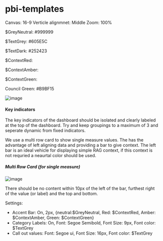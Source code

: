 # pbi-templates



Canvas: 16-9
Verticle alignmnet: Middle
Zoom: 100%


$GreyNeutral: #999999

$TextGrey: #605E5C

$TextDark: #252423

$ContextRed:

$ContextAmber:

$ContextGreen:

Council Green: #B9BF15

![image](https://github.com/andymarsden/pbi-templates/assets/46504022/106c8f83-a6e5-4b99-bdb7-14546118a37b)




#### Key indicators

The key indicators of the dashboard should be isolated and clearly labeled at the top of the dashboard. Try and keep groupings to a maximum of 3 and seperate dynamic from fixed indicators.

We use a multi row card to show single measure values. The has the advantage of left aligning data and providing a bar to give context. The left bar is an ideal vehicle for displaying simple RAG context, if this context is not requried a neaurtal color should be used.

##### Multi Row Card (for single measure)
![image](https://github.com/andymarsden/pbi-templates/assets/46504022/b7b13906-5e21-4c14-b6e4-40033f0f197f)

There should be no content within 10px of the left of the bar, furthest right of the value (or label) and the top and bottom.

Settings: 
- Accent Bar: On, 2px, {neutral:$GreyNeutral, Red: $ContextRed, Amber: $ContextAmber, Green: $ContextGreen}
- Category Labels: On, Font: Segoe Semibold, Font Size: 9px, Font color: $TextGrey
- Call out values: Font: Segoe ui, Font Size: 16px, Font color: $TextGrey

